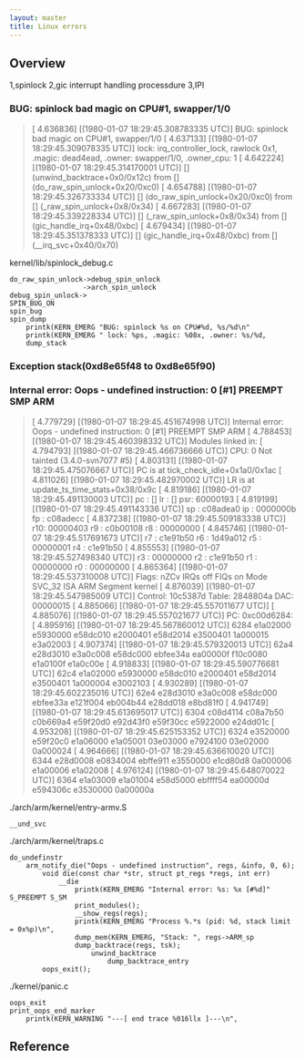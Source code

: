 ```yaml
---
layout: master
title: Linux errors
---
```


## Overview

1,spinlock
2,gic interrupt handling processdure
3,IPI

### BUG: spinlock bad magic on CPU#1, swapper/1/0

> [    4.636836] [(1980-01-07 18:29:45.308783335 UTC)] BUG: spinlock bad magic on CPU#1, swapper/1/0
> [    4.637133] [(1980-01-07 18:29:45.309078335 UTC)]  lock: irq_controller_lock, rawlock 0x1, .magic: dead4ead, .owner: swapper/1/0, .owner_cpu: 1
> [    4.642224] [(1980-01-07 18:29:45.314170001 UTC)] [<c001523c>] (unwind_backtrace+0x0/0x12c) from [<c027fda0>] (do_raw_spin_unlock+0x20/0xc0)
> [    4.654788] [(1980-01-07 18:29:45.326733334 UTC)] [<c027fda0>] (do_raw_spin_unlock+0x20/0xc0) from [<c05e9478>] (_raw_spin_unlock+0x8/0x34)
> [    4.667283] [(1980-01-07 18:29:45.339228334 UTC)] [<c05e9478>] (_raw_spin_unlock+0x8/0x34) from [<c00084bc>] (gic_handle_irq+0x48/0xbc)
> [    4.679434] [(1980-01-07 18:29:45.351378333 UTC)] [<c00084bc>] (gic_handle_irq+0x48/0xbc) from [<c05e9a80>] (__irq_svc+0x40/0x70)


kernel/lib/spinlock_debug.c


	do_raw_spin_unlock->debug_spin_unlock
					  ->arch_spin_unlock
	debug_spin_unlock->
	SPIN_BUG_ON
	spin_bug
	spin_dump
		printk(KERN_EMERG "BUG: spinlock %s on CPU#%d, %s/%d\n"
		printk(KERN_EMERG " lock: %ps, .magic: %08x, .owner: %s/%d,
		dump_stack




### Exception stack(0xd8e65f48 to 0xd8e65f90)



###  Internal error: Oops - undefined instruction: 0 [#1] PREEMPT SMP ARM

> [    4.779729] [(1980-01-07 18:29:45.451674998 UTC)] Internal error: Oops - undefined instruction: 0 [#1] PREEMPT SMP ARM
> [    4.788453] [(1980-01-07 18:29:45.460398332 UTC)] Modules linked in:
> [    4.794793] [(1980-01-07 18:29:45.466736666 UTC)] CPU: 0    Not tainted  (3.4.0-svn7077 #5)
> [    4.803131] [(1980-01-07 18:29:45.475076667 UTC)] PC is at tick_check_idle+0x1a0/0x1ac
> [    4.811026] [(1980-01-07 18:29:45.482970002 UTC)] LR is at update_ts_time_stats+0x38/0x9c
> [    4.819186] [(1980-01-07 18:29:45.491130003 UTC)] pc : [<c00d6304>]    lr : [<c00d6100>]    psr: 60000193
> [    4.819199] [(1980-01-07 18:29:45.491143336 UTC)] sp : c08adea0  ip : 0000000b  fp : c08adecc
> [    4.837238] [(1980-01-07 18:29:45.509183338 UTC)] r10: 00000403  r9 : c0b00108  r8 : 00000000
> [    4.845746] [(1980-01-07 18:29:45.517691673 UTC)] r7 : c1e91b50  r6 : 1d49a012  r5 : 00000001  r4 : c1e91b50
> [    4.855553] [(1980-01-07 18:29:45.527498340 UTC)] r3 : 00000000  r2 : c1e91b50  r1 : 00000000  r0 : 00000000
> [    4.865364] [(1980-01-07 18:29:45.537310008 UTC)] Flags: nZCv  IRQs off  FIQs on  Mode SVC_32  ISA ARM  Segment kernel
> [    4.876039] [(1980-01-07 18:29:45.547985009 UTC)] Control: 10c5387d  Table: 2848804a  DAC: 00000015
> [    4.885066] [(1980-01-07 18:29:45.557011677 UTC)] 
> [    4.885076] [(1980-01-07 18:29:45.557021677 UTC)] PC: 0xc00d6284:
> [    4.895916] [(1980-01-07 18:29:45.567860012 UTC)] 6284  e1a02000 e5930000 e58dc010 e2000401 e58d2014 e3500401 1a000015 e3a02003
> [    4.907374] [(1980-01-07 18:29:45.579320013 UTC)] 62a4  e28d3010 e3a0c008 e58dc000 ebfee34a ea00000f f10c0080 e1a0100f e1a0c00e
> [    4.918833] [(1980-01-07 18:29:45.590776681 UTC)] 62c4  e1a02000 e5930000 e58dc010 e2000401 e58d2014 e3500401 1a000004 e3002103
> [    4.930289] [(1980-01-07 18:29:45.602235016 UTC)] 62e4  e28d3010 e3a0c008 e58dc000 ebfee33a e121f004 eb004b44 e28dd018 e8bd81f0
> [    4.941749] [(1980-01-07 18:29:45.613695017 UTC)] 6304  c08d4114 c08a7b50 c0b669a4 e59f20d0 e92d43f0 e59f30cc e5922000 e24dd01c
> [    4.953208] [(1980-01-07 18:29:45.625153352 UTC)] 6324  e3520000 e59f20c0 e1a06000 e1a05001 03e03000 e7924100 03e02000 0a000024
> [    4.964666] [(1980-01-07 18:29:45.636610020 UTC)] 6344  e28d0008 e0834004 ebffe911 e3550000 e1cd80d8 0a000006 e1a00006 e1a02008
> [    4.976124] [(1980-01-07 18:29:45.648070022 UTC)] 6364  e1a03009 e1a01004 e58d5000 ebffff54 ea00000d e594306c e3530000 0a00000a

./arch/arm/kernel/entry-armv.S

	__und_svc

./arch/arm/kernel/traps.c

	do_undefinstr
		arm_notify_die("Oops - undefined instruction", regs, &info, 0, 6);
			void die(const char *str, struct pt_regs *regs, int err)
				__die
					printk(KERN_EMERG "Internal error: %s: %x [#%d]" S_PREEMPT S_SM
					print_modules();
					__show_regs(regs);
					printk(KERN_EMERG "Process %.*s (pid: %d, stack limit = 0x%p)\n",
					dump_mem(KERN_EMERG, "Stack: ", regs->ARM_sp
					dump_backtrace(regs, tsk);
						unwind_backtrace
							dump_backtrace_entry
			oops_exit();


./kernel/panic.c

	oops_exit
	print_oops_end_marker
		printk(KERN_WARNING "---[ end trace %016llx ]---\n",

## Reference

